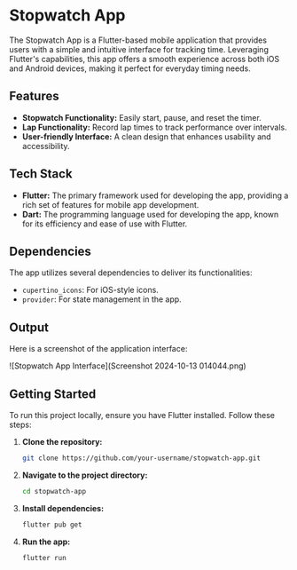 # Stopwatch App

The Stopwatch App is a Flutter-based mobile application that provides users with a simple and intuitive interface for tracking time. Leveraging Flutter's capabilities, this app offers a smooth experience across both iOS and Android devices, making it perfect for everyday timing needs.

## Features

- **Stopwatch Functionality:** Easily start, pause, and reset the timer.
- **Lap Functionality:** Record lap times to track performance over intervals.
- **User-friendly Interface:** A clean design that enhances usability and accessibility.

## Tech Stack

- **Flutter:** The primary framework used for developing the app, providing a rich set of features for mobile app development.
- **Dart:** The programming language used for developing the app, known for its efficiency and ease of use with Flutter.

## Dependencies

The app utilizes several dependencies to deliver its functionalities:

- `cupertino_icons`: For iOS-style icons.
- `provider`: For state management in the app.

## Output

Here is a screenshot of the application interface:

![Stopwatch App Interface](Screenshot 2024-10-13 014044.png)

## Getting Started

To run this project locally, ensure you have Flutter installed. Follow these steps:

1. **Clone the repository:**
   ```bash
   git clone https://github.com/your-username/stopwatch-app.git
   ```
2. **Navigate to the project directory:**
   ```bash
   cd stopwatch-app
   ```
3. **Install dependencies:**
   ```bash
   flutter pub get
   ```
4. **Run the app:**
   ```bash
   flutter run
   ```
